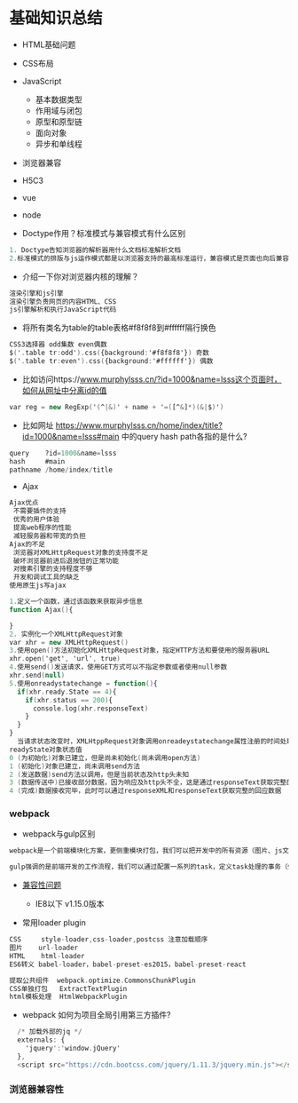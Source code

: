 # 基础知识总结

- HTML基础问题
- CSS布局
- JavaScript
  - 基本数据类型
  - 作用域与闭包
  - 原型和原型链
  - 面向对象
  - 异步和单线程
- 浏览器兼容
- H5C3
- vue
- node

- Doctype作用？标准模式与兼容模式有什么区别

```a
1. Doctype告知浏览器的解析器用什么文档标准解析文档
2.标准模式的排版与js运作模式都是以浏览器支持的最高标准运行，兼容模式是页面也向后兼容方式显示，
```

- 介绍一下你对浏览器内核的理解？

```a
渲染引擎和js引擎
渲染引擎负责网页的内容HTML、CSS
js引擎解析和执行JavaScript代码

```

- 将所有类名为table的table表格#f8f8f8到#ffffff隔行换色

```a
CSS3选择器 odd集数 even偶数
$('.table tr:odd').css({background:'#f8f8f8'}) 奇数
$('.table tr:even').css({background:'#ffffff'}) 偶数
```

- 比如访问https://www.murphylsss.cn/?id=1000&name=lsss这个页面时，如何从网址中分离id的值

```a
var reg = new RegExp('(^|&)' + name + '=([^&]*)(&|$)')

```

- 比如网址 https://www.murphylsss.cn/home/index/title?id=1000&name=lsss#main 中的query hash path各指的是什么?

```a
query    ?id=1000&name=lsss
hash     #main
pathname /home/index/title
```

- Ajax

```a
Ajax优点
 不需要插件的支持
 优秀的用户体验
 提高web程序的性能
 减轻服务器和带宽的负担
Ajax的不足
 浏览器对XMLHttpRequest对象的支持度不足
 破坏浏览器前进后退按钮的正常功能
 对搜素引擎的支持程度不够
 开发和调试工具的缺乏
使用原生js写ajax

1.定义一个函数，通过该函数来获取异步信息
function Ajax(){

}
2. 实例化一个XMLHttpRequest对象
var xhr = new XMLHttpRequest()
3.使用open()方法初始化XMLHttpRequest对象，指定HTTP方法和要使用的服务器URL
xhr.open('get', 'url', true)
4.使用send()发送请求，使用GET方式可以不指定参数或者使用null参数
xhr.send(null)
5.使用onreadystatechange = function(){
  if(xhr.ready.State == 4){
    if(xhr.status == 200){
      console.log(xhr.responseText)
    }
  }
}
  当请求状态改变时，XMLHtppRequest对象调用onreadeystatechange属性注册的时间处理器，在处理响应之前，时间处理器应该首先检查readyStatus的值和HTTP状态。当请求完成加载(readyStatus == 4) 并且响应已经成功(HTTP状态值为200),就可以处理响应内容
readyState对象状态值
0 (为初始化)对象已建立，但是尚未初始化(尚未调用open方法)
1 (初始化)对象已建立，尚未调用send方法
2 (发送数据)send方法以调用，但是当前状态及http头未知
3 (数据传送中)已接收部分数据，因为响应及http头不全，这是通过responseText获取完整的回应数据
4 (完成)数据接收完毕，此时可以通过responseXML和responseText获取完整的回应数据
```

### webpack

- webpack与gulp区别

```a
webpack是一个前端模块化方案，更侧重模块打包，我们可以把开发中的所有资源（图片、js文件、css文件等）都看成模块，通过loader（加载器）和plugins（插件）对资源进行处理，打包成符合生产环境部署的前端资源。

gulp强调的是前端开发的工作流程，我们可以通过配置一系列的task，定义task处理的事务（例如文件压缩合并、雪碧图、启动server、版本控制等），然后定义执行顺序，来让gulp执行这些task，从而构建项目的整个前端开发流程。
```

- [兼容性问题](https://github.com/zuojj/fedlab/issues/5)
  - IE8以下 v1.15.0版本

- 常用loader plugin

```a
CSS     style-loader,css-loader,postcss 注意加载顺序
图片    url-loader
HTML    html-loader
ES6转义 babel-loader，babel-preset-es2015，babel-preset-react

提取公共组件  webpack.optimize.CommonsChunkPlugin
CSS单独打包   ExtractTextPlugin
html模板处理  HtmlWebpackPlugin
```

- webpack 如何为项目全局引用第三方插件?

```a
  /* 加载外部的jq */
  externals: {
    'jquery':'window.jQuery'
  },
  <script src="https://cdn.bootcss.com/jquery/1.11.3/jquery.min.js"></script>
```

### 浏览器兼容性

```a


```